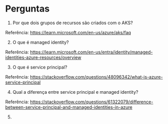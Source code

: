 # Perguntas

1. Por que dois grupos de recursos são criados com o AKS?

Referência: https://learn.microsoft.com/en-us/azure/aks/faq

2. O que é managed identity?

Referência: https://learn.microsoft.com/en-us/entra/identity/managed-identities-azure-resources/overview

3. O que é service principal?

Referência: https://stackoverflow.com/questions/48096342/what-is-azure-service-principal

4. Qual a diferença entre service principal e managed identity?

Referência: https://stackoverflow.com/questions/61322079/difference-between-service-principal-and-managed-identities-in-azure

5. 